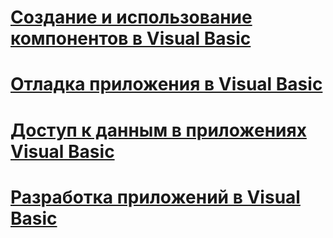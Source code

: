 # [Создание и использование компонентов в Visual Basic](creating-and-using-components.md)
# [Отладка приложения в Visual Basic](debugging.md)
# [Доступ к данным в приложениях Visual Basic](accessing-data.md)
# [Разработка приложений в Visual Basic](index.md)
